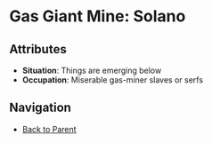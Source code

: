 # Gas Giant Mine: Solano

## Attributes
- **Situation**: Things are emerging below
- **Occupation**: Miserable gas-miner slaves or serfs


## Navigation
- [Back to Parent](../)
